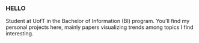 ### HELLO
Student at UofT in the Bachelor of Information (BI) program. You'll find my personal projects here, mainly papers visualizing trends among topics I find interesting.
